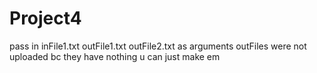 # Project4
pass in inFile1.txt outFile1.txt outFile2.txt as arguments
outFiles were not uploaded bc they have nothing u can just make em
